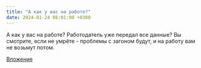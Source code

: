 ```yaml
---
title: "А как у вас на работе?"
date: 2024-01-24 06:01:00 +0300
---
```


А как у вас на работе?
Работодатель уже передал все данные?
Вы смотрите, если не умрёте - проблемы с загоном будут, и на работу вам не возьмут потом.

[Вложение](/assets/vk_photos/3/m-lfBO3m-q4.jpg)
